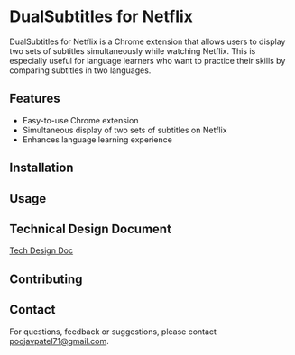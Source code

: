 # DualSubtitles for Netflix

DualSubtitles for Netflix is a Chrome extension that allows users to display two sets of subtitles simultaneously while watching Netflix. This is especially useful for language learners who want to practice their skills by comparing subtitles in two languages.

## Features

- Easy-to-use Chrome extension
- Simultaneous display of two sets of subtitles on Netflix
- Enhances language learning experience

## Installation

<!-- TODO -->

## Usage

<!-- TODO -->

## Technical Design Document

<!-- For detailed information about the architecture and design principles of DualSubtitles for Netflix, please refer  -->

[Tech Design Doc](./DesignDoc.md)

## Contributing

<!-- If you'd like to contribute to DualSubtitles for Netflix, please follow these steps:

1. Fork the repository.
2. Create a new branch for your feature or bug fix.
3. Make your changes and commit them with descriptive messages.
4. Push your changes to your fork.
5. Submit a pull request to the main repository. -->

## Contact

For questions, feedback or suggestions, please contact poojavpatel71@gmail.com.
